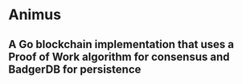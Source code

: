 # Animus
## A Go blockchain implementation that uses a Proof of Work algorithm for consensus and BadgerDB for persistence
